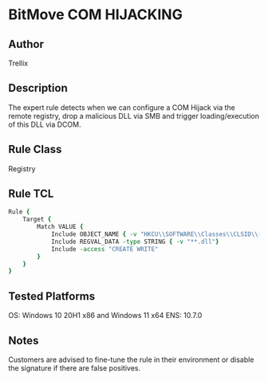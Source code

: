 # BitMove COM HIJACKING

## Author
Trellix

## Description
The expert rule detects when we can configure a COM Hijack via the remote registry, drop a malicious DLL via SMB and trigger loading/execution of this DLL via DCOM.


## Rule Class 
Registry

## Rule TCL
```tcl
Rule {
    Target {
        Match VALUE {
            Include OBJECT_NAME { -v "HKCU\\SOFTWARE\\Classes\\CLSID\\{A7A63E5C-3877-4840-8727-C1EA9D7A4D50}\\InProcServer32\\**" }
            Include REGVAL_DATA -type STRING { -v "**.dll"}
            Include -access "CREATE WRITE"
        }
    }
}
```

## Tested Platforms
OS: Windows 10 20H1 x86 and Windows 11 x64
ENS: 10.7.0

## Notes
Customers are advised to fine-tune the rule in their environment or disable the signature if there are false positives.